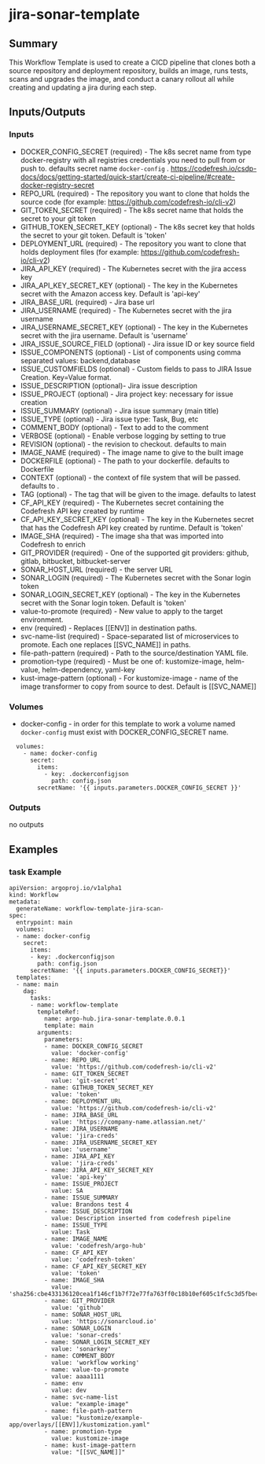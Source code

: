 # jira-sonar-template

## Summary
This Workflow Template is used to create a CICD pipeline that clones both a source repository and deployment repository, builds an image, runs tests, scans and upgrades the image, and conduct a canary rollout all while creating and updating a jira during each step. 

## Inputs/Outputs

### Inputs
* DOCKER_CONFIG_SECRET (required) - The k8s secret name from type docker-registry with all registries credentials you need to pull from or push to. defaults secret name `docker-config` . https://codefresh.io/csdp-docs/docs/getting-started/quick-start/create-ci-pipeline/#create-docker-registry-secret
* REPO_URL (required) - The repository you want to clone that holds the source code (for example: https://github.com/codefresh-io/cli-v2)
* GIT_TOKEN_SECRET (required) - The k8s secret name that holds the secret to your git token
* GITHUB_TOKEN_SECRET_KEY (optional) - The k8s secret key that holds the secret to your git token. Default is 'token'
* DEPLOYMENT_URL (required) - The repository you want to clone that holds deployment files (for example: https://github.com/codefresh-io/cli-v2)
* JIRA_API_KEY (required) - The Kubernetes secret with the jira access key
* JIRA_API_KEY_SECRET_KEY (optional) - The key in the Kubernetes secret with the Amazon access key. Default is 'api-key'
* JIRA_BASE_URL (required) - Jira base url
* JIRA_USERNAME (required) - The Kubernetes secret with the jira username
* JIRA_USERNAME_SECRET_KEY (optional) - The key in the Kubernetes secret with the jira username. Default is 'username'
* JIRA_ISSUE_SOURCE_FIELD (optional) - Jira issue ID or key source field
* ISSUE_COMPONENTS (optional) - List of components using comma separated values: backend,database
* ISSUE_CUSTOMFIELDS (optional) - Custom fields to pass to JIRA Issue Creation. Key=Value format.
* ISSUE_DESCRIPTION (optional)- Jira issue description
* ISSUE_PROJECT (optional) - Jira project key: necessary for issue creation
* ISSUE_SUMMARY (optional) - Jira issue summary (main title)
* ISSUE_TYPE (optional) - Jira issue type: Task, Bug, etc
* COMMENT_BODY (optional) - Text to add to the comment
* VERBOSE (optional) - Enable verbose logging by setting to true
* REVISION (optional) - the revision to checkout. defaults to main
* IMAGE_NAME (required) - The image name to give to the built image
* DOCKERFILE (optional) - The path to your dockerfile. defaults to Dockerfile
* CONTEXT (optional) - the context of file system that will be passed. defaults to .
* TAG (optional) - The tag that will be given to the image. defaults to latest
* CF_API_KEY (required) - The Kubernetes secret containing the Codefresh API key created by runtime
* CF_API_KEY_SECRET_KEY (optional) - The key in the Kubernetes secret that has the Codefresh API key created by runtime. Default is 'token'
* IMAGE_SHA (required) - The image sha that was imported into Codefresh to enrich
* GIT_PROVIDER (required) - One of the supported git providers: github, gitlab, bitbucket, bitbucket-server
* SONAR_HOST_URL (required) - the server URL
* SONAR_LOGIN (required) - The Kubernetes secret with the Sonar login token
* SONAR_LOGIN_SECRET_KEY (optional) - The key in the Kubernetes secret with the Sonar login token. Default is 'token'
* value-to-promote (required) - New value to apply to the target environment.
* env (required) - Replaces [[ENV]] in destination paths.
* svc-name-list (required) - Space-separated list of microservices to promote. Each one replaces [[SVC_NAME]] in paths.
* file-path-pattern (required) - Path to the source/destination YAML file.
* promotion-type (required) - Must be one of: kustomize-image, helm-value, helm-dependency, yaml-key
* kust-image-pattern (optional) - For kustomize-image - name of the image transformer to copy from source to dest. Default is [[SVC_NAME]]

### Volumes 
* docker-config - in order for this template to work a volume named `docker-config` must exist with DOCKER_CONFIG_SECRET name.
```
  volumes:
    - name: docker-config
      secret:
        items:
          - key: .dockerconfigjson
            path: config.json
        secretName: '{{ inputs.parameters.DOCKER_CONFIG_SECRET }}'
```

### Outputs
no outputs

## Examples

### task Example
```
apiVersion: argoproj.io/v1alpha1
kind: Workflow
metadata:
  generateName: workflow-template-jira-scan-
spec:
  entrypoint: main
  volumes:
  - name: docker-config
    secret:
      items:
      - key: .dockerconfigjson
        path: config.json
      secretName: '{{ inputs.parameters.DOCKER_CONFIG_SECRET}}'
  templates:
  - name: main
    dag:
      tasks:
      - name: workflow-template
        templateRef:
          name: argo-hub.jira-sonar-template.0.0.1
          template: main
        arguments:
          parameters:
          - name: DOCKER_CONFIG_SECRET
            value: 'docker-config'
          - name: REPO_URL
            value: 'https://github.com/codefresh-io/cli-v2'
          - name: GIT_TOKEN_SECRET
            value: 'git-secret'
          - name: GITHUB_TOKEN_SECRET_KEY
            value: 'token'
          - name: DEPLOYMENT_URL
            value: 'https://github.com/codefresh-io/cli-v2'
          - name: JIRA_BASE_URL
            value: 'https://company-name.atlassian.net/'
          - name: JIRA_USERNAME
            value: 'jira-creds'
          - name: JIRA_USERNAME_SECRET_KEY
            value: 'username'
          - name: JIRA_API_KEY
            value: 'jira-creds'
          - name: JIRA_API_KEY_SECRET_KEY
            value: 'api-key'
          - name: ISSUE_PROJECT
            value: SA
          - name: ISSUE_SUMMARY
            value: Brandons test 4
          - name: ISSUE_DESCRIPTION
            value: Description inserted from codefresh pipeline
          - name: ISSUE_TYPE
            value: Task
          - name: IMAGE_NAME
            value: 'codefresh/argo-hub'
          - name: CF_API_KEY
            value: 'codefresh-token'
          - name: CF_API_KEY_SECRET_KEY
            value: 'token'
          - name: IMAGE_SHA
            value: 'sha256:cbe433136120cea1f146cf1b7f72e77fa763ff0c18b10ef605c1fc5c3d5fbec'
          - name: GIT_PROVIDER
            value: 'github'
          - name: SONAR_HOST_URL
            value: 'https://sonarcloud.io'
          - name: SONAR_LOGIN
            value: 'sonar-creds'
          - name: SONAR_LOGIN_SECRET_KEY
            value: 'sonarkey'
          - name: COMMENT_BODY
            value: 'workflow working'
          - name: value-to-promote
            value: aaaa1111
          - name: env
            value: dev
          - name: svc-name-list
            value: "example-image"
          - name: file-path-pattern
            value: "kustomize/example-app/overlays/[[ENV]]/kustomization.yaml"
          - name: promotion-type
            value: kustomize-image
          - name: kust-image-pattern
            value: "[[SVC_NAME]]"
```